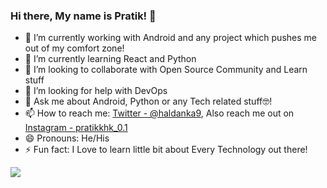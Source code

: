 ### Hi there, My name is Pratik! 👋

- 🔭 I’m currently working with Android and any project which pushes me out of my comfort zone!
- 🌱 I’m currently learning React and Python
- 👯 I’m looking to collaborate with Open Source Community and Learn stuff
- 🤔 I’m looking for help with DevOps
- 💬 Ask me about Android, Python or any Tech related stuff🤓! 
- 📫 How to reach me: [Twitter - @haldanka9](https://twitter.com/haldanka9), Also reach me out on [Instagram - pratikkhk_0.1](https://www.instagram.com/pratikkhk_0.1/)
- 😄 Pronouns: He/His
- ⚡ Fun fact: I Love to learn little bit about Every Technology out there!
<img src="https://github-readme-stats.vercel.app/api?username=pratik2315&&show_icons=true&title_color=ffffff&icon_color=bb2acf&text_color=daf7dc&bg_color=151515"/>
